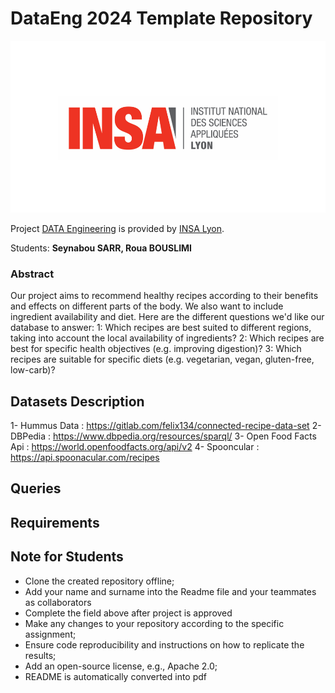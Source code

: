 # DataEng 2024 Template Repository

![Insalogo](./images/logo-insa_0.png)

Project [DATA Engineering](https://www.riccardotommasini.com/courses/dataeng-insa-ot/) is provided by [INSA Lyon](https://www.insa-lyon.fr/).

Students: **Seynabou SARR, Roua BOUSLIMI**

### Abstract

Our project aims to recommend healthy recipes according to their benefits and effects on different parts of the body. We also want to include ingredient availability and diet. Here are the different questions we'd like our database to answer:
1: Which recipes are best suited to different regions, taking into account the local availability of ingredients?
2: Which recipes are best for specific health objectives (e.g. improving digestion)?
3: Which recipes are suitable for specific diets (e.g. vegetarian, vegan, gluten-free, low-carb)?

## Datasets Description 
1-	Hummus Data : https://gitlab.com/felix134/connected-recipe-data-set 
2-	DBPedia : https://www.dbpedia.org/resources/sparql/
3-	Open Food Facts Api : https://world.openfoodfacts.org/api/v2
4-	Spooncular : https://api.spoonacular.com/recipes

## Queries 

## Requirements

## Note for Students

* Clone the created repository offline;
* Add your name and surname into the Readme file and your teammates as collaborators
* Complete the field above after project is approved
* Make any changes to your repository according to the specific assignment;
* Ensure code reproducibility and instructions on how to replicate the results;
* Add an open-source license, e.g., Apache 2.0;
* README is automatically converted into pdf

